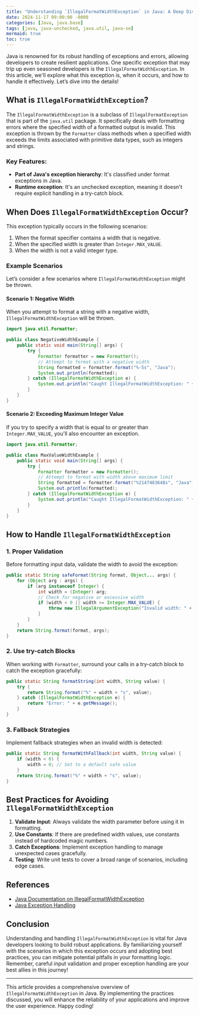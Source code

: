 ```yaml
---
title: "Understanding `IllegalFormatWidthException` in Java: A Deep Dive"
date: 2024-11-17 09:00:00 -0000
categories: [Java, java.base]
tags: [java, java-unchecked, java.util, java-se]
mermaid: true
toc: true
---
```



Java is renowned for its robust handling of exceptions and errors, allowing developers to create resilient applications. One specific exception that may trip up even seasoned developers is the `IllegalFormatWidthException`. In this article, we'll explore what this exception is, when it occurs, and how to handle it effectively. Let’s dive into the details!

## What is `IllegalFormatWidthException`?

The `IllegalFormatWidthException` is a subclass of `IllegalFormatException` that is part of the `java.util` package. It specifically deals with formatting errors where the specified width of a formatted output is invalid. This exception is thrown by the `Formatter` class methods when a specified width exceeds the limits associated with primitive data types, such as integers and strings.

### Key Features:
- **Part of Java's exception hierarchy**: It's classified under format exceptions in Java.
- **Runtime exception**: It's an unchecked exception, meaning it doesn't require explicit handling in a try-catch block.

## When Does `IllegalFormatWidthException` Occur?

This exception typically occurs in the following scenarios:
1. When the format specifier contains a width that is negative.
2. When the specified width is greater than `Integer.MAX_VALUE`.
3. When the width is not a valid integer type.

### Example Scenarios

Let’s consider a few scenarios where `IllegalFormatWidthException` might be thrown.

#### Scenario 1: Negative Width

When you attempt to format a string with a negative width, `IllegalFormatWidthException` will be thrown.

```java
import java.util.Formatter;

public class NegativeWidthExample {
    public static void main(String[] args) {
        try {
            Formatter formatter = new Formatter();
            // Attempt to format with a negative width
            String formatted = formatter.format("%-5s", "Java");
            System.out.println(formatted);
        } catch (IllegalFormatWidthException e) {
            System.out.println("Caught IllegalFormatWidthException: " + e.getMessage());
        }
    }
}
```

#### Scenario 2: Exceeding Maximum Integer Value

If you try to specify a width that is equal to or greater than `Integer.MAX_VALUE`, you'll also encounter an exception.

```java
import java.util.Formatter;

public class MaxValueWidthExample {
    public static void main(String[] args) {
        try {
            Formatter formatter = new Formatter();
            // Attempt to format with width above maximum limit
            String formatted = formatter.format("%2147483648s", "Java"); // Integer.MAX_VALUE + 1
            System.out.println(formatted);
        } catch (IllegalFormatWidthException e) {
            System.out.println("Caught IllegalFormatWidthException: " + e.getMessage());
        }
    }
}
```

## How to Handle `IllegalFormatWidthException`

### 1. Proper Validation

Before formatting input data, validate the width to avoid the exception:

```java
public static String safeFormat(String format, Object... args) {
    for (Object arg : args) {
        if (arg instanceof Integer) {
            int width = (Integer) arg;
            // Check for negative or excessive width
            if (width < 0 || width >= Integer.MAX_VALUE) {
                throw new IllegalArgumentException("Invalid width: " + width);
            }
        }
    }
    return String.format(format, args);
}
```

### 2. Use try-catch Blocks

When working with `Formatter`, surround your calls in a try-catch block to catch the exception gracefully:

```java
public static String formatString(int width, String value) {
    try {
        return String.format("%" + width + "s", value);
    } catch (IllegalFormatWidthException e) {
        return "Error: " + e.getMessage();
    }
}
```

### 3. Fallback Strategies

Implement fallback strategies when an invalid width is detected:

```java
public static String formatWithFallback(int width, String value) {
    if (width < 0) {
        width = 0; // Set to a default safe value
    }
    return String.format("%" + width + "s", value);
}
```

## Best Practices for Avoiding `IllegalFormatWidthException`

1. **Validate Input**: Always validate the width parameter before using it in formatting.
2. **Use Constants**: If there are predefined width values, use constants instead of hardcoded magic numbers.
3. **Catch Exceptions**: Implement exception handling to manage unexpected cases gracefully.
4. **Testing**: Write unit tests to cover a broad range of scenarios, including edge cases.

## References

- [Java Documentation on IllegalFormatWidthException](https://docs.oracle.com/en/java/javase/11/docs/api/java.base/java/util/Formatter.html#format(java.lang.String,java.lang.Object...))
- [Java Exception Handling](https://docs.oracle.com/javase/tutorial/java/javaOO/exception/index.html)

## Conclusion

Understanding and handling `IllegalFormatWidthException` is vital for Java developers looking to build robust applications. By familiarizing yourself with the scenarios in which this exception occurs and adopting best practices, you can mitigate potential pitfalls in your formatting logic. Remember, careful input validation and proper exception handling are your best allies in this journey!

---

This article provides a comprehensive overview of `IllegalFormatWidthException` in Java. By implementing the practices discussed, you will enhance the reliability of your applications and improve the user experience. Happy coding!